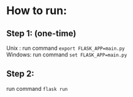 # How to run:


## Step 1: (one-time)
Unix : run command `export FLASK_APP=main.py`
<br>
Windows: run command `set FLASK_APP=main.py`

## Step 2:
run command `flask run`
